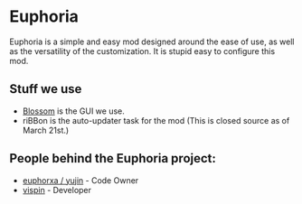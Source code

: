 # Euphoria
Euphoria is a simple and easy mod designed around the ease of use, as well as the versatility of the customization. It is stupid easy to configure this mod.

## Stuff we use

* [Blossom](https://github.com/ulypse/blossom) is the GUI we use.
* riBBon is the auto-updater task for the mod (This is closed source as of March 21st.)

## People behind the Euphoria project:
* [euphorxa / yujin](https://github.com/euphorxa) - Code Owner
* [vispin](https://github.com/vispin) - Developer
